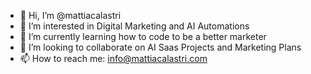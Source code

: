 - 👋 Hi, I’m @mattiacalastri
- 👀 I’m interested in Digital Marketing and AI Automations
- 🌱 I’m currently learning how to code to be a better marketer
- 💞️ I’m looking to collaborate on AI Saas Projects and Marketing Plans
- 📫 How to reach me: info@mattiacalastri.com

<!---
mattiacalastri/mattiacalastri is a ✨ special ✨ repository because its `README.md` (this file) appears on your GitHub profile.
You can click the Preview link to take a look at your changes.
--->

